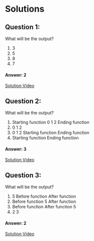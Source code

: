 # Solutions

## Question 1:
What will be the output?

1. 3
2. 5
3. 8
4. 7

#### Answer: 2
[Solution Video](#)

## Question 2:
What will be the output?

1. Starting function 0 1 2 Ending function
2. 0 1 2
3. 0 1 2 Starting function Ending function
4. Starting function Ending function

#### Answer: 3
[Solution Video](#)

## Question 3:
What will be the output?

1. 5 Before function After function
2. Before function 5 After function
3. Before function After function 5
4. 2 3

#### Answer: 2
[Solution Video](#)